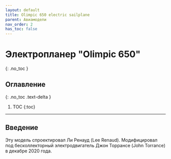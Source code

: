 ```yaml
---
layout: default
title: Olimpic 650 electric sailplane
parent: Авиамодели
nav_order: 2
has_toc: false
---
```


# Электропланер "Olimpic 650"
{: .no_toc }

## Оглавление
{: .no_toc .text-delta }

1. TOC
{:toc}

---

## Введение

Эту модель спроектировал Ли Ренауд (Lee Renaud). Модифицировал под бесколлекторный электродвигатель Джон Торрансе (John Torrance) в декабре 2020 года.
